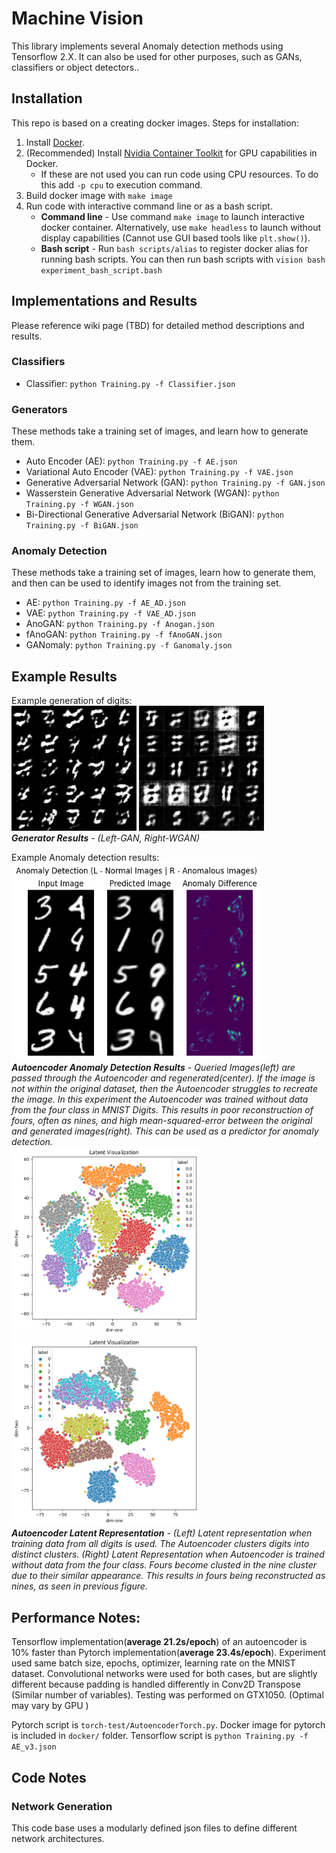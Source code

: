# Machine Vision

This library implements several Anomaly detection methods using Tensorflow 2.X. It can also be used for other purposes, such as GANs, classifiers or object detectors..

## Installation

This repo is based on a creating docker images. Steps for installation:

1. Install [Docker](https://docs.docker.com/get-docker/).
1. (Recommended) Install [Nvidia Container Toolkit](https://github.com/NVIDIA/nvidia-docker) for GPU capabilities in Docker.
   - If these are not used you can run code using CPU resources. To do this add `-p cpu` to execution command.
1. Build docker image with `make image`
1. Run code with interactive command line or as a bash script.
   - __Command line__ - Use command `make image` to launch interactive docker container. Alternatively, use `make headless` to launch without display capabilities (Cannot use GUI based tools like `plt.show()`).
   - __Bash script__ - Run `bash scripts/alias` to register docker alias for running bash scripts. You can then run bash scripts with `vision bash experiment_bash_script.bash`

## Implementations and Results
Please reference wiki page (TBD) for detailed method descriptions and results.

### Classifiers
- Classifier: `python Training.py -f Classifier.json`

### Generators
These methods take a training set of images, and learn how to generate them.
- Auto Encoder (AE): `python Training.py -f AE.json`
- Variational Auto Encoder (VAE): `python Training.py -f VAE.json`
- Generative Adversarial Network (GAN): `python Training.py -f GAN.json`
- Wasserstein Generative Adversarial Network (WGAN): `python Training.py -f WGAN.json`
- Bi-Directional Generative Adversarial Network (BiGAN): `python Training.py -f BiGAN.json`

### Anomaly Detection
These methods take a training set of images, learn how to generate them, and then can be used to identify images not from the training set.
- AE: `python Training.py -f AE_AD.json`
- VAE: `python Training.py -f VAE_AD.json`
- AnoGAN: `python Training.py -f Anogan.json`
- fAnoGAN: `python Training.py -f fAnoGAN.json`
- GANomaly: `python Training.py -f Ganomaly.json`


## Example Results
Example generation of digits:\
<img src="images/GAN/Generation.gif" alt="GAN Results" width="200"/>
<img src="images/WGAN/Generation.gif" alt="WGAN Results" width="200"/>\
*__Generator Results__ - (Left-GAN, Right-WGAN)*

Example Anomaly detection results:\
<img src="images/Autoencoder/Anomaly2.png" alt="AE Anomaly Results" width="400"/>\
*__Autoencoder Anomaly Detection Results__ - Queried Images(left) are passed through the Autoencoder and regenerated(center). If the image is not within the original dataset, then the Autoencoder struggles to recreate the image. In this experiment the Autoencoder was trained without data from the four class in MNIST Digits. This results in poor reconstruction of fours, often as nines, and high mean-squared-error between the original and generated images(right). This can be used as a predictor for anomaly detection.*\
<img src="images/Autoencoder/Latent.png" alt="AE Latent Results" width="300"/>
<img src="images/Autoencoder/Latent_Anom.png" alt="AE Latent Results" width="300"/>\
*__Autoencoder Latent Representation__ - (Left) Latent representation when training data from all digits is used. The Autoencoder clusters digits into distinct clusters. (Right) Latent Representation when Autoencoder is trained without data from the four class. Fours become clusted in the nine cluster due to their similar appearance. This results in fours being reconstructed as nines, as seen in previous figure.*


## Performance Notes:
Tensorflow implementation(__average 21.2s/epoch__) of an autoencoder is 10% faster than Pytorch implementation(__average 23.4s/epoch__).
Experiment used same batch size, epochs, optimizer, learning rate on the MNIST dataset.
Convolutional networks were used for both cases, but are slightly different because padding is handled differently in Conv2D Transpose (Similar number of variables).
Testing was performed on GTX1050. (Optimal  may vary by GPU )

Pytorch script is `torch-test/AutoencoderTorch.py`. Docker image for pytorch is included in `docker/` folder.
Tensorflow script is `python Training.py -f AE_v3.json`


## Code Notes 
### Network Generation
This code base uses a modularly defined json files to define different network architectures.
